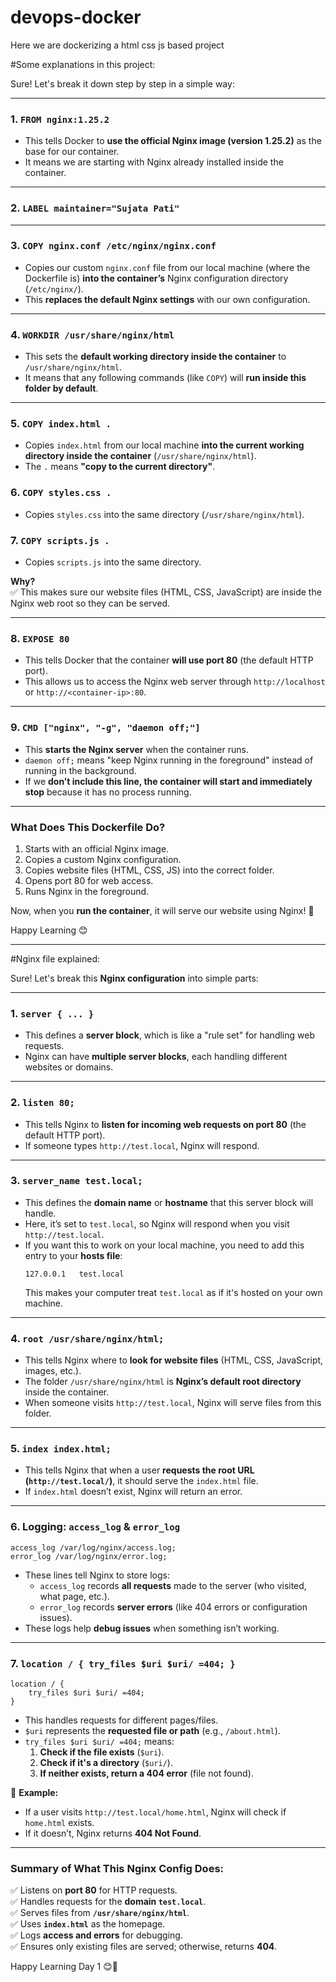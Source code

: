 # devops-docker
<p> Here we are dockerizing a html css js based project </p>

#Some explanations in this project:

Sure! Let's break it down step by step in a simple way:  

---

### **1. `FROM nginx:1.25.2`**  
- This tells Docker to **use the official Nginx image (version 1.25.2)** as the base for our container.  
- It means we are starting with Nginx already installed inside the container.  

---

### **2. `LABEL maintainer="Sujata Pati"`**  

---

### **3. `COPY nginx.conf /etc/nginx/nginx.conf`**  
- Copies our custom `nginx.conf` file from our local machine (where the Dockerfile is) **into the container’s** Nginx configuration directory (`/etc/nginx/`).  
- This **replaces the default Nginx settings** with our own configuration.  

---

### **4. `WORKDIR /usr/share/nginx/html`**  
- This sets the **default working directory inside the container** to `/usr/share/nginx/html`.  
- It means that any following commands (like `COPY`) will **run inside this folder by default**.  

---

### **5. `COPY index.html .`**  
- Copies `index.html` from our local machine **into the current working directory inside the container** (`/usr/share/nginx/html`).  
- The `.` means **"copy to the current directory"**.  

### **6. `COPY styles.css .`**  
- Copies `styles.css` into the same directory (`/usr/share/nginx/html`).  

### **7. `COPY scripts.js .`**  
- Copies `scripts.js` into the same directory.  

**Why?**  
✅ This makes sure our website files (HTML, CSS, JavaScript) are inside the Nginx web root so they can be served.  

---

### **8. `EXPOSE 80`**  
- This tells Docker that the container **will use port 80** (the default HTTP port).  
- This allows us to access the Nginx web server through `http://localhost` or `http://<container-ip>:80`.  

---

### **9. `CMD ["nginx", "-g", "daemon off;"]`**  
- This **starts the Nginx server** when the container runs.  
- `daemon off;` means "keep Nginx running in the foreground" instead of running in the background.  
- If we **don’t include this line, the container will start and immediately stop** because it has no process running.  

---

### **What Does This Dockerfile Do?**  
1. Starts with an official Nginx image.  
2. Copies a custom Nginx configuration.  
3. Copies website files (HTML, CSS, JS) into the correct folder.  
4. Opens port 80 for web access.  
5. Runs Nginx in the foreground.  

Now, when you **run the container**, it will serve our website using Nginx! 🚀  

Happy Learning 😊

----------------------------------------------------------------------

#Nginx file explained:

Sure! Let's break this **Nginx configuration** into simple parts:  

---

### **1. `server { ... }`**  
- This defines a **server block**, which is like a "rule set" for handling web requests.  
- Nginx can have **multiple server blocks**, each handling different websites or domains.  

---

### **2. `listen 80;`**  
- This tells Nginx to **listen for incoming web requests on port 80** (the default HTTP port).  
- If someone types `http://test.local`, Nginx will respond.  

---

### **3. `server_name test.local;`**  
- This defines the **domain name** or **hostname** that this server block will handle.  
- Here, it’s set to `test.local`, so Nginx will respond when you visit `http://test.local`.  
- If you want this to work on your local machine, you need to add this entry to your **hosts file**:  
  ```
  127.0.0.1   test.local
  ```
  This makes your computer treat `test.local` as if it's hosted on your own machine.  

---

### **4. `root /usr/share/nginx/html;`**  
- This tells Nginx where to **look for website files** (HTML, CSS, JavaScript, images, etc.).  
- The folder `/usr/share/nginx/html` is **Nginx’s default root directory** inside the container.  
- When someone visits `http://test.local`, Nginx will serve files from this folder.  

---

### **5. `index index.html;`**  
- This tells Nginx that when a user **requests the root URL (`http://test.local/`)**, it should serve the `index.html` file.  
- If `index.html` doesn’t exist, Nginx will return an error.  

---

### **6. Logging: `access_log` & `error_log`**  
```nginx
access_log /var/log/nginx/access.log;
error_log /var/log/nginx/error.log;
```
- These lines tell Nginx to store logs:  
  - `access_log` records **all requests** made to the server (who visited, what page, etc.).  
  - `error_log` records **server errors** (like 404 errors or configuration issues).  
- These logs help **debug issues** when something isn’t working.  

---

### **7. `location / { try_files $uri $uri/ =404; }`**  
```nginx
location / {
    try_files $uri $uri/ =404;
}
```
- This handles requests for different pages/files.  
- `$uri` represents the **requested file or path** (e.g., `/about.html`).  
- `try_files $uri $uri/ =404;` means:  
  1. **Check if the file exists** (`$uri`).  
  2. **Check if it's a directory** (`$uri/`).  
  3. **If neither exists, return a 404 error** (file not found).  

🔹 **Example:**  
- If a user visits `http://test.local/home.html`, Nginx will check if `home.html` exists.  
- If it doesn’t, Nginx returns **404 Not Found**.  

---

### **Summary of What This Nginx Config Does:**  
✅ Listens on **port 80** for HTTP requests.  
✅ Handles requests for the **domain `test.local`**.  
✅ Serves files from **`/usr/share/nginx/html`**.  
✅ Uses **`index.html`** as the homepage.  
✅ Logs **access and errors** for debugging.  
✅ Ensures only existing files are served; otherwise, returns **404**.  

Happy Learning Day 1 😊🚀
